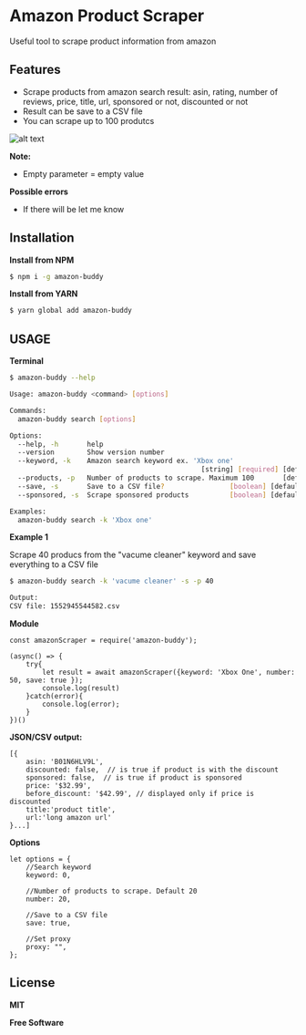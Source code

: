 
# Amazon Product Scraper
 

Useful tool to scrape product information from amazon

## Features
*   Scrape products from amazon search result: asin, rating, number of reviews, price, title, url, sponsored or not, discounted or not
*   Result can be save to a CSV file
*   You can scrape up to 100 produtcs

![alt text](https://i.imgur.com/FfNDX2J.png)

**Note:**
*   Empty parameter = empty value

**Possible errors**
*   If there will be let me know

## Installation

**Install from NPM** 
```sh
$ npm i -g amazon-buddy
```

**Install from YARN**
```sh
$ yarn global add amazon-buddy
```

## USAGE

**Terminal**

```sh
$ amazon-buddy --help

Usage: amazon-buddy <command> [options]

Commands:
  amazon-buddy search [options]

Options:
  --help, -h       help                                                [boolean]
  --version        Show version number                                 [boolean]
  --keyword, -k    Amazon search keyword ex. 'Xbox one'
                                               [string] [required] [default: ""]
  --products, -p   Number of products to scrape. Maximum 100       [default: 20]
  --save, -s       Save to a CSV file?                [boolean] [default: false]
  --sponsored, -s  Scrape sponsored products          [boolean] [default: false]

Examples:
  amazon-buddy search -k 'Xbox one'
```

**Example 1**

Scrape 40 producs from the "vacume cleaner" keyword and save everything to a CSV file
```sh
$ amazon-buddy search -k 'vacume cleaner' -s -p 40

Output:
CSV file: 1552945544582.csv
```

**Module**
```
const amazonScraper = require('amazon-buddy');

(async() => {
    try{
        let result = await amazonScraper({keyword: 'Xbox One', number: 50, save: true });
        console.log(result)
    }catch(error){
        console.log(error);
    }
})()
```
**JSON/CSV output:**
```
[{ 
    asin: 'B01N6HLV9L',
    discounted: false,  // is true if product is with the discount
    sponsored: false,  // is true if product is sponsored
    price: '$32.99',
    before_discount: '$42.99', // displayed only if price is discounted
    title:'product title',
    url:'long amazon url' 
}...]
```

**Options**
```
let options = {
    //Search keyword
    keyword: 0,

    //Number of products to scrape. Default 20
    number: 20,

    //Save to a CSV file
    save: true,
    
    //Set proxy
    proxy: "",
};
```

License
----

**MIT**

**Free Software**